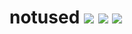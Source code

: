 # notused [![](https://img.shields.io/npm/v/notused.svg)](https://www.npmjs.com/package/notused) [![](https://travis-ci.org/g-harel/notused.svg?branch=master)](https://travis-ci.org/g-harel/notused) [![](https://img.shields.io/npm/types/notused.svg)](https://github.com/g-harel/notused)

<!--

https://github.com/yargs/yargs/blob/efc0970bc8f91359905882b6990ffc0786193068/docs/examples.md

perf (remove context and glob only once)
verbose logs (immutable checker id for grep)
comments
tests

okwolo regexp exec reset

 -->
